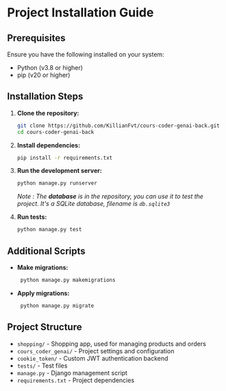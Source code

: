 # Project Installation Guide

## Prerequisites

Ensure you have the following installed on your system:
- Python (v3.8 or higher)
- pip (v20 or higher)

## Installation Steps

1. **Clone the repository:**
   ```sh
   git clone https://github.com/KillianFvt/cours-coder-genai-back.git
   cd cours-coder-genai-back
   ```

2. **Install dependencies:**
   ```sh
   pip install -r requirements.txt
   ```

3. **Run the development server:**
   ```sh
   python manage.py runserver
   ```
   _Note : The **database** is in the repository, you can use it to test the project._
   _It's a SQLite database, filename is `db.sqlite3`_


4. **Run tests:**
   ```sh
   python manage.py test
   ```

## Additional Scripts

- **Make migrations:**
  ```sh
   python manage.py makemigrations
  ```

- **Apply migrations:**
  ```sh
   python manage.py migrate
  ```

## Project Structure

- `shopping/` - Shopping app, used for managing products and orders
- `cours_coder_genai/` - Project settings and configuration
- `cookie_token/` - Custom JWT authentication backend
- `tests/` - Test files
- `manage.py` - Django management script
- `requirements.txt` - Project dependencies